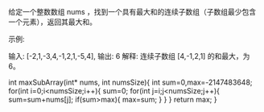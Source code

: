 给定一个整数数组 nums ，找到一个具有最大和的连续子数组（子数组最少包含一个元素），返回其最大和。

示例:

输入: [-2,1,-3,4,-1,2,1,-5,4],
输出: 6
解释: 连续子数组 [4,-1,2,1] 的和最大，为 6。


int maxSubArray(int* nums, int numsSize){
    int sum=0,max=-2147483648;
    for(int i=0;i<numsSize;i++){
        sum=0;
        for(int j=i;j<numsSize;j++){
            sum=sum+nums[j];
            if(sum>max){
                max=sum;
                }
        }
    }
    return max;
}
